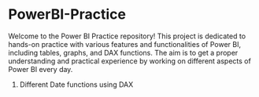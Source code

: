 # PowerBI-Practice
Welcome to the Power BI Practice repository! This project is dedicated to hands-on practice with various features and functionalities of Power BI, including tables, graphs, and DAX functions. The aim is to get a proper understanding and practical experience by working on different aspects of Power BI every day.

1) Different Date functions using DAX

